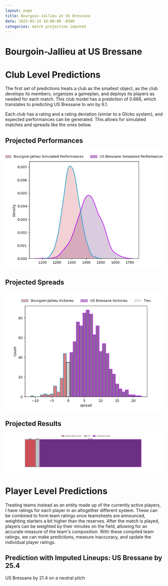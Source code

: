 ```yaml
---  
layout: page  
title: Bourgoin-Jallieu at US Bressane  
date: 2023-03-24 18:00:00 -0500  
categories: match projection imputed  
---
```

# Bourgoin-Jallieu at US Bressane

# Club Level Predictions


The first set of predictions treats a club as the smallest object, as the club develops its members, organizes a gameplan, and deploys its players as needed for each match. This club model has a prediction of 0.666, which translates to predicting US Bressane to win by 6.1.

Each club has a rating and a rating deviation (simiar to a Glicko system), and expected performances can be generated. This allows for simulated matches and spreads like the ones below.
## Projected Performances


![Projected Performances](plots/performances_2023-03-24-USBressane-Bourgoin-Jallieu.png)
## Projected Spreads


![Projected Spreads](plots/spreads_2023-03-24-USBressane-Bourgoin-Jallieu.png)
## Projected Results


![Projected Results](plots/resultbar_2023-03-24-USBressane-Bourgoin-Jallieu.png)
# Player Level Predictions


Treating teams instead as an entity made up of the currently active players, I have ratings for each player in an altogether different system. These can be combined to form team ratings once teamsheets are announced, weighting starters a bit higher than the reserves. After the match is played, players can be weighted by their minutes on the field, allowing for an accurate measure of the team's composition. With these compiled team ratings, we can make predictions, measure inaccuracy, and update the individual player ratings.
## Prediction with Imputed Lineups: US Bressane by 25.4


US Bressane by 21.4 on a neutral pitch


